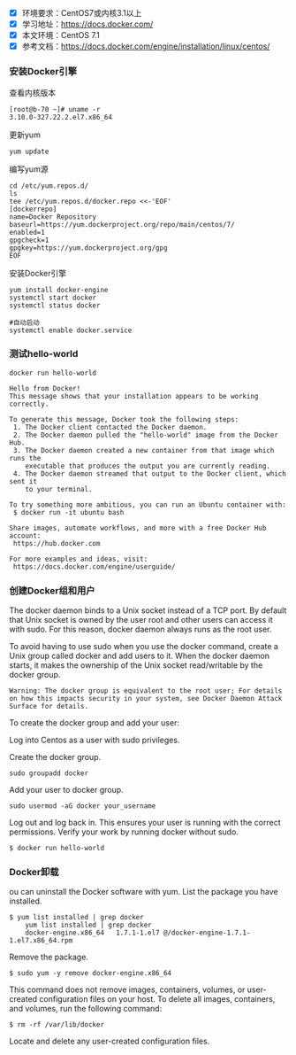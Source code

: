 
- [x] 环境要求：CentOS7或内核3.1以上
- [x] 学习地址：https://docs.docker.com/
- [x] 本文环境：CentOS 7.1
- [x] 参考文档：https://docs.docker.com/engine/installation/linux/centos/

### 安装Docker引擎
查看内核版本
```
[root@b-70 ~]# uname -r
3.10.0-327.22.2.el7.x86_64
```
更新yum
```
yum update
```
编写yum源
```
cd /etc/yum.repos.d/
ls
tee /etc/yum.repos.d/docker.repo <<-'EOF'
[dockerrepo]
name=Docker Repository
baseurl=https://yum.dockerproject.org/repo/main/centos/7/
enabled=1
gpgcheck=1
gpgkey=https://yum.dockerproject.org/gpg
EOF
```
安装Docker引擎
```
yum install docker-engine
systemctl start docker
systemctl status docker

#自动启动
systemctl enable docker.service
```
### 测试hello-world
```
docker run hello-world

Hello from Docker!
This message shows that your installation appears to be working correctly.

To generate this message, Docker took the following steps:
 1. The Docker client contacted the Docker daemon.
 2. The Docker daemon pulled the "hello-world" image from the Docker Hub.
 3. The Docker daemon created a new container from that image which runs the
    executable that produces the output you are currently reading.
 4. The Docker daemon streamed that output to the Docker client, which sent it
    to your terminal.

To try something more ambitious, you can run an Ubuntu container with:
 $ docker run -it ubuntu bash

Share images, automate workflows, and more with a free Docker Hub account:
 https://hub.docker.com

For more examples and ideas, visit:
 https://docs.docker.com/engine/userguide/
```
### 创建Docker组和用户

The docker daemon binds to a Unix socket instead of a TCP port. By default that Unix socket is owned by the user root and other users can access it with sudo. For this reason, docker daemon always runs as the root user.

To avoid having to use sudo when you use the docker command, create a Unix group called docker and add users to it. When the docker daemon starts, it makes the ownership of the Unix socket read/writable by the docker group.

    Warning: The docker group is equivalent to the root user; For details on how this impacts security in your system, see Docker Daemon Attack Surface for details.

To create the docker group and add your user:

Log into Centos as a user with sudo privileges.

Create the docker group.
 
```
sudo groupadd docker
```
Add your user to docker group.

```
sudo usermod -aG docker your_username
```
Log out and log back in.
This ensures your user is running with the correct permissions.
Verify your work by running docker without sudo.
```
$ docker run hello-world
```
### Docker卸载

ou can uninstall the Docker software with yum.
List the package you have installed.
```
$ yum list installed | grep docker
    yum list installed | grep docker
    docker-engine.x86_64   1.7.1-1.el7 @/docker-engine-1.7.1-1.el7.x86_64.rpm
```
Remove the package.

```
$ sudo yum -y remove docker-engine.x86_64
```
This command does not remove images, containers, volumes, or user-created configuration files on your host.
To delete all images, containers, and volumes, run the following command:

```
$ rm -rf /var/lib/docker
```
Locate and delete any user-created configuration files.










